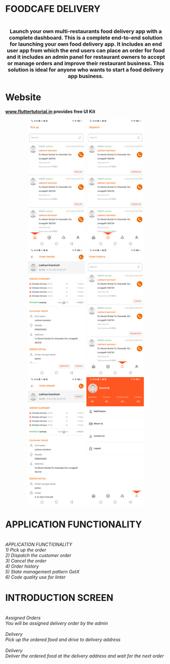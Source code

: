 # FOODCAFE DELIVERY

<h3 align="center">
    <br> 
   Launch your own multi-restaurants food delivery app with a complete dashboard. 
   This is a complete end-to-end solution for launching your own food delivery app. 
   It includes an end user app from which the end users can place an order for
   food and it includes an admin panel for restaurant owners to accept or manage orders and 
   improve their restaurant business. This solution is ideal for anyone who wants to start a 
   food delivery app business.
</h3>

# Website
**www.fluttertutorial.in provides free UI Kit**

<p align="center">
  <img alt="" src="screenshot\device-2021-10-04-221354.png" width="180"/>
  <img alt="" src="screenshot\device-2021-10-04-221406.png" width="180"/>
  <img alt="" src="screenshot\device-2021-10-04-221416.png" width="180"/>
  <img alt="" src="screenshot\device-2021-10-04-221427.png" width="180"/>
  <img alt="" src="screenshot\device-2021-10-04-221438.png" width="180"/>
  <img alt="" src="screenshot\device-2021-10-04-221449.png" width="180"/>
</p>

# APPLICATION FUNCTIONALITY
<h6>
    <br>
    APPLICATION FUNCTIONALITY <br>
    1) Pick up the order <br>
    2) Dispatch the customer order <br>
    3) Cancel the order <br>
    4) Order history <br>
    5) State management pattern GetX <br>
    6) Code quality use for linter 
</h6>

# INTRODUCTION SCREEN
<h6>
    <br>
    Assigned Orders <br>
    You will be assigned delivery order by the admin  <br> <br>
    Delivery  <br>
    Pick up the ordered food and drive to delivery address  <br> <br>
    Delivery <br>
    Deliver the ordered food at the delivery address and wait for the next order
</h6>

